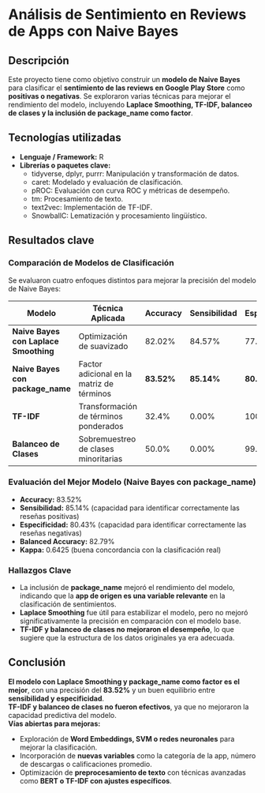 # Análisis de Sentimiento en Reviews de Apps con Naive Bayes

## Descripción  
Este proyecto tiene como objetivo construir un **modelo de Naive Bayes** para clasificar el **sentimiento de las reviews en Google Play Store** como **positivas o negativas**. Se exploraron varias técnicas para mejorar el rendimiento del modelo, incluyendo **Laplace Smoothing, TF-IDF, balanceo de clases y la inclusión de package_name como factor**.

## Tecnologías utilizadas  
- **Lenguaje / Framework:** R  
- **Librerías o paquetes clave:**  
  - tidyverse, dplyr, purrr: Manipulación y transformación de datos.  
  - caret: Modelado y evaluación de clasificación.  
  - pROC: Evaluación con curva ROC y métricas de desempeño.  
  - tm: Procesamiento de texto.  
  - text2vec: Implementación de TF-IDF.  
  - SnowballC: Lematización y procesamiento lingüístico.  

## Resultados clave  

### **Comparación de Modelos de Clasificación**  
Se evaluaron cuatro enfoques distintos para mejorar la precisión del modelo de Naive Bayes:

| Modelo | Técnica Aplicada | Accuracy | Sensibilidad | Especificidad |
|--------|-----------------|----------|--------------|--------------|
| **Naive Bayes con Laplace Smoothing** | Optimización de suavizado | 82.02% | 84.57% | 77.17% |
| **Naive Bayes con package_name** | Factor adicional en la matriz de términos | **83.52%** | **85.14%** | **80.43%** |
| **TF-IDF** | Transformación de términos ponderados | 32.4% | 0.00% | 100.00% |
| **Balanceo de Clases** | Sobremuestreo de clases minoritarias | 50.0% | 0.00% | 99.15% |

### **Evaluación del Mejor Modelo (Naive Bayes con package_name)**  
- **Accuracy:** 83.52%  
- **Sensibilidad:** 85.14% (capacidad para identificar correctamente las reseñas positivas)  
- **Especificidad:** 80.43% (capacidad para identificar correctamente las reseñas negativas)  
- **Balanced Accuracy:** 82.79%  
- **Kappa:** 0.6425 (buena concordancia con la clasificación real)  

### **Hallazgos Clave**  
- La inclusión de **package_name** mejoró el rendimiento del modelo, indicando que la **app de origen es una variable relevante** en la clasificación de sentimientos.  
- **Laplace Smoothing** fue útil para estabilizar el modelo, pero no mejoró significativamente la precisión en comparación con el modelo base.  
- **TF-IDF y balanceo de clases no mejoraron el desempeño**, lo que sugiere que la estructura de los datos originales ya era adecuada.  

## Conclusión  
**El modelo con Laplace Smoothing y package_name como factor es el mejor**, con una precisión del **83.52%** y un buen equilibrio entre **sensibilidad y especificidad**.  
**TF-IDF y balanceo de clases no fueron efectivos**, ya que no mejoraron la capacidad predictiva del modelo.  
**Vías abiertas para mejoras:**  
- Exploración de **Word Embeddings, SVM o redes neuronales** para mejorar la clasificación.  
- Incorporación de **nuevas variables** como la categoría de la app, número de descargas o calificaciones promedio.  
- Optimización de **preprocesamiento de texto** con técnicas avanzadas como **BERT o TF-IDF con ajustes específicos**.
